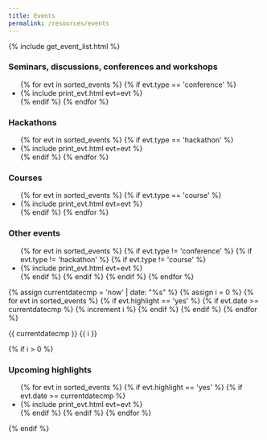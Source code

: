 ```yaml
---
title: Events
permalink: /resources/events
---
```


{% include get_event_list.html %}

### Seminars, discussions, conferences and workshops
<ul>
  {% for evt in sorted_events %}
     {% if evt.type == 'conference' %}
     <li> {% include print_evt.html evt=evt %} </li>
     {% endif %}
  {% endfor %}
</ul>


### Hackathons
<ul>
  {% for evt in sorted_events %}
     {% if evt.type == 'hackathon' %}
     <li> {% include print_evt.html evt=evt %} </li>
     {% endif %}
  {% endfor %}
</ul>

### Courses
<ul>
  {% for evt in sorted_events %}
     {% if evt.type == 'course' %}
     <li> {% include print_evt.html evt=evt %} </li>
     {% endif %}
  {% endfor %}
</ul>

### Other events

<ul>
  {% for evt in sorted_events %}
     {% if evt.type != 'conference' %}
     {% if evt.type != 'hackathon' %}
     {% if evt.type != 'course' %}
     <li> {% include print_evt.html evt=evt %} </li>
     {% endif %}
     {% endif %}
     {% endif %}
  {% endfor %}
</ul>


{% assign currentdatecmp = 'now' | date: "%s" %}
{% assign i = 0 %}
{% for evt in sorted_events %}
   {% if evt.highlight == 'yes' %}
   {% if evt.date >= currentdatecmp %} 
    {% increment i %}
   {% endif %}
   {% endif %}
{% endfor %}

{{ currentdatecmp }}
{{ i }}

{% if i > 0 %}
### Upcoming highlights
<ul>
  {% for evt in sorted_events %}
     {% if evt.highlight == 'yes' %}
     {% if evt.date >= currentdatecmp %} 
       <li> {% include print_evt.html evt=evt %} </li>
     {% endif %}
     {% endif %}
  {% endfor %}
</ul>
{% endif %}
